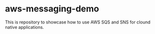 # aws-messaging-demo
This is repository to showcase how to use AWS SQS and SNS for clound native applications.
